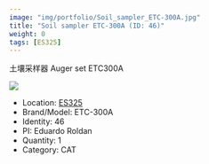 ```yaml
---
image: "img/portfolio/Soil_sampler_ETC-300A.jpg"
title: "Soil sampler ETC-300A (ID: 46)"
weight: 0
tags: [ES325]
---
```


土壤采样器 Auger set ETC300A

<!--more-->

![](../../img/portfolio/Soil_sampler_ETC-300A.jpg)

- Location: [ES325](../../tags/es325)
- Brand/Model: ETC-300A
- Identity: 46
- PI: Eduardo Roldan
- Quantity: 1
- Category: CAT






